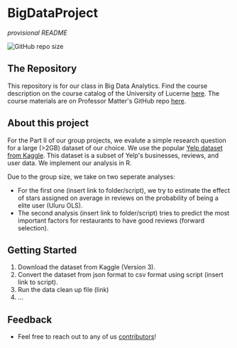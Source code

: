# BigDataProject

*provisional README* 

![GitHub repo size](https://img.shields.io/github/repo-size/FStiffler/BigDataProject)

## The Repository 

This repository is for our class in Big Data Analytics. Find the course description on the course catalog of the University of Lucerne [here](https://portal.unilu.ch/details?code=FS211088). The course materials are on Professor Matter's GitHub repo [here](https://github.com/umatter/BigData).

## About this project

For the Part II of our group projects, we evalute a simple research question for a large (>2GB) dataset of our choice. We use the popular [Yelp dataset from Kaggle](https://www.kaggle.com/yelp-dataset/yelp-dataset). This dataset is a subset of Yelp's businesses, reviews, and user data. We implement our analysis in R.

Due to the group size, we take on two seperate analyses: 
* For the first one (insert link to folder/script), we try to estimate the effect of stars assigned on average in reviews on the probability of being a elite user (Uluru OLS).
* The second analysis (insert link to folder/script) tries to predict the most important factors for restaurants to have good reviews (forward selection).

## Getting Started

1. Download the dataset from Kaggle (Version 3).
2. Convert the dataset from json format to csv format using script (insert link to script).
3. Run the data clean up file (link)
4. ...
## Feedback

* Feel free to reach out to any of us [contributors](https://github.com/https://github.com/FStiffler/BigDataProject/graphs/contributors)!


